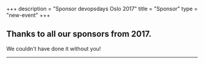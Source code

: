+++
description = "Sponsor devopsdays Oslo 2017"
title = "Sponsor"
type = "new-event"
+++
</hr>

<h2>Thanks to all our sponsors from 2017.</h2>
We couldn't have done it without you!
<hr/>